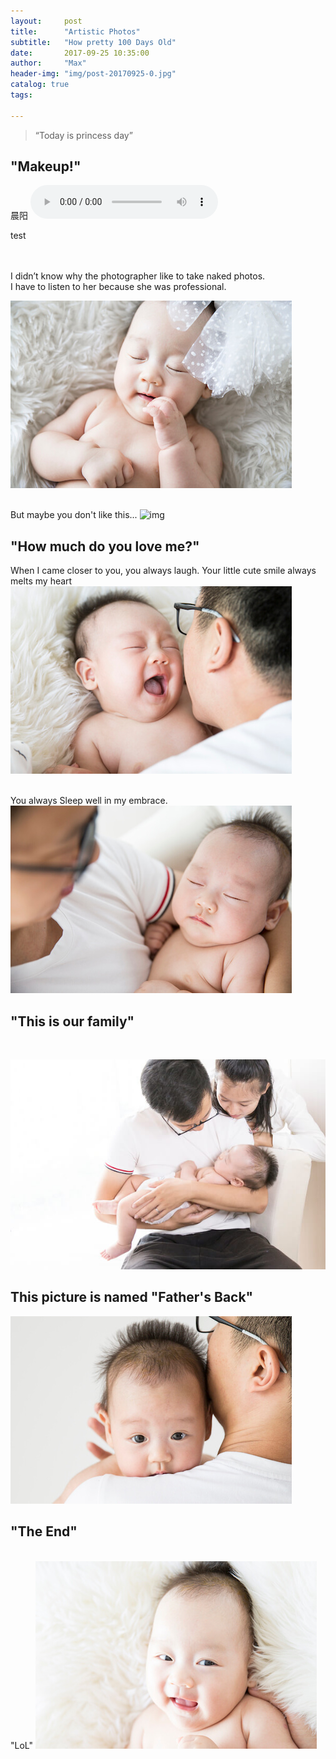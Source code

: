 ```yaml
---
layout:     post
title:      "Artistic Photos"
subtitle:   "How pretty 100 Days Old"
date:       2017-09-25 10:35:00
author:     "Max"
header-img: "img/post-20170925-0.jpg"
catalog: true
tags:

---
```


> “Today is princess day”


## "Makeup!"  
晨阳
<audio src="{{ site.url }}{{ site.baseurl }}/img/baba.mp3" preload controls></audio>

test

<br>
<br>I didn’t know why the photographer like to take naked photos. 
<br>I have to listen to her because she was professional. 

![img](/img/post-20170925-1.jpg)

<br>But maybe you don't like this...
![img](/img/post-20170925-2.jpg)


## "How much do you love me?" 

When I came closer to you, you always laugh. Your little cute smile always melts my heart
![img](/img/post-20170925-3.jpg)

<br>You always Sleep well in my embrace.
![img](/img/post-20170925-4.jpg)

## "This is our family" 
<br>

![img](/img/post-20170925-5.jpg)


## This picture is named "Father's Back"


![img](/img/post-20170925-6.jpg)


## "The End" 
<br>"LoL" 
![img](/img/post-20170925-7.jpg)


